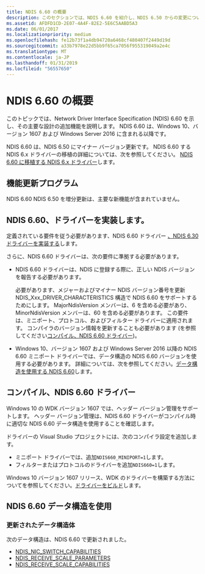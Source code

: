 ```yaml
---
title: NDIS 6.60 の概要
description: このセクションでは、NDIS 6.60 を紹介し、NDIS 6.50 からの変更について説明します。 NDIS 6.60 は、Windows 10、バージョン 1607 および Windows Server 2016 に含まれる以降です。
ms.assetid: AFDFD1CD-2E07-4A4F-82E2-5E6C5AABD5A3
ms.date: 06/01/2017
ms.localizationpriority: medium
ms.openlocfilehash: fe12b73f1a4db94720a6468cf480407f2449d19d
ms.sourcegitcommit: a33b7978e22d5bb9f65ca7056f955319049a2e4c
ms.translationtype: MT
ms.contentlocale: ja-JP
ms.lasthandoff: 01/31/2019
ms.locfileid: "56557650"
---
```

# <a name="introduction-to-ndis-660"></a>NDIS 6.60 の概要

このトピックでは、Network Driver Interface Specification (NDIS) 6.60 を示し、その主要な設計の追加機能を説明します。 NDIS 6.60 は、Windows 10、バージョン 1607 および Windows Server 2016 に含まれる以降です。

NDIS 6.60 は、NDIS 6.50 にマイナー バージョン更新です。 NDIS 6.60 する NDIS 6.x ドライバーの移植の詳細については、次を参照してください。 [NDIS 6.60 に移植する NDIS 6.x ドライバー](porting-ndis-6-x-drivers-to-ndis-6-60.md)します。

## <a name="feature-updates"></a>機能更新プログラム

NDIS 6.60 NDIS 6.50 を増分更新は、主要な新機能が含まれていません。

## <a name="implementing-an-ndis-660-driver"></a>NDIS 6.60、ドライバーを実装します。

定義されている要件を従う必要があります、NDIS 6.60 ドライバー [、NDIS 6.30 ドライバーを実装する](implementing-an-ndis-6-30-driver.md)します。

さらに、NDIS 6.60 ドライバーは、次の要件に準拠する必要があります。

- NDIS 6.60 ドライバーは、NDIS に登録する際に、正しい NDIS バージョンを報告する必要があります。
   
   必要があります、メジャーおよびマイナー NDIS バージョン番号を更新 NDIS_Xxx_DRIVER_CHARACTERISTICS 構造で NDIS 6.60 をサポートするためにします。 MajorNdisVersion メンバーは、6 を含める必要があり、MinorNdisVersion メンバーは、60 を含める必要があります。 この要件は、ミニポート、プロトコル、およびフィルター ドライバーに適用されます。 コンパイラのバージョン情報を更新することも必要があります (を参照してください[コンパイル、NDIS 6.60 ドライバー](#compiling-an-ndis-660-driver))。

- Windows 10、バージョン 1607 および Windows Server 2016 以降の NDIS 6.60 ミニポート ドライバーでは、データ構造の NDIS 6.60 バージョンを使用する必要があります。 詳細については、次を参照してください。[データ構造を使用する NDIS 6.60](#using-ndis-660-data-structures)します。

## <a name="compiling-an-ndis-660-driver"></a>コンパイル、NDIS 6.60 ドライバー

Windows 10 の WDK バージョン 1607 では、ヘッダー バージョン管理をサポートします。 ヘッダー バージョン管理は、NDIS 6.60 ドライバーがコンパイル時に適切な NDIS 6.60 データ構造を使用することを確認します。

ドライバーの Visual Studio プロジェクトには、次のコンパイラ設定を追加します。

- ミニポート ドライバーでは、追加```NDIS660_MINIPORT=1```します。
- フィルターまたはプロトコルのドライバーを追加```NDIS660=1```します。

Windows 10 バージョン 1607 リリース、WDK のドライバーを構築する方法についてを参照してください。[ドライバーをビルド](../develop/building-a-driver.md)します。

## <a name="using-ndis-660-data-structures"></a>NDIS 6.60 データ構造を使用

### <a name="updated-data-structures"></a>更新されたデータ構造体

次のデータ構造は、NDIS 6.60 で更新されました。

- [NDIS_NIC_SWITCH_CAPABILITIES](https://msdn.microsoft.com/library/windows/hardware/ff566583)
- [NDIS_RECEIVE_SCALE_PARAMETERS](https://msdn.microsoft.com/library/windows/hardware/ff567228)
- [NDIS_RECEIVE_SCALE_CAPABILITIES](https://msdn.microsoft.com/library/windows/hardware/ff567220)

